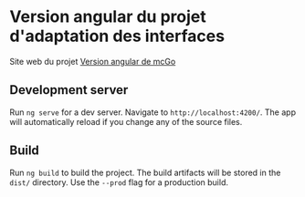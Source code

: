 # Version angular du projet d'adaptation des interfaces
Site web du projet [Version angular de mcGo](https://mcgo-ihm.github.io/mcgoAngular)

## Development server

Run `ng serve` for a dev server. Navigate to `http://localhost:4200/`. The app will automatically reload if you change any of the source files.

## Build

Run `ng build` to build the project. The build artifacts will be stored in the `dist/` directory. Use the `--prod` flag for a production build.
